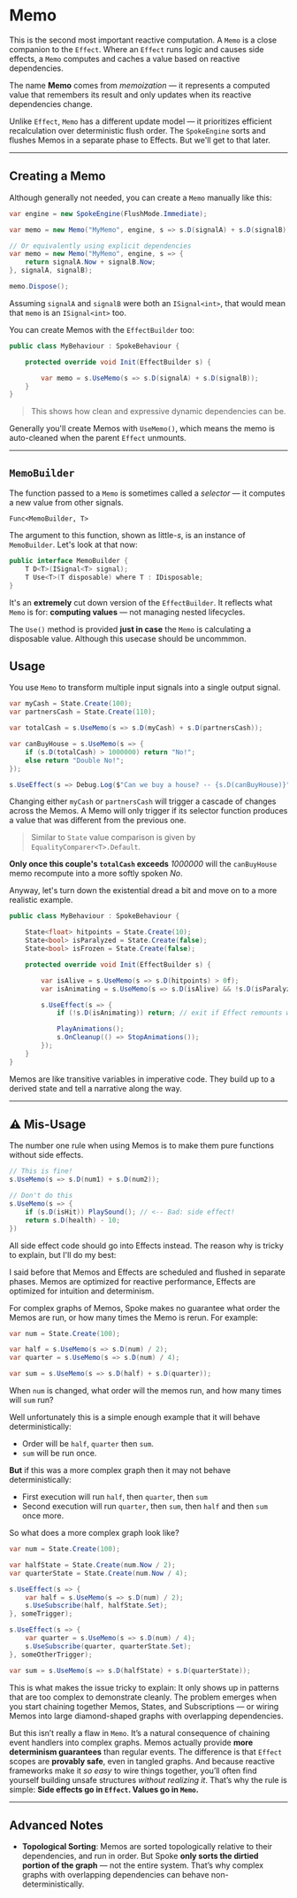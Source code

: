 # Memo

This is the second most important reactive computation. A `Memo` is a close companion to the `Effect`. Where an `Effect` runs logic and causes side effects, a `Memo` computes and caches a value based on reactive dependencies.

The name **Memo** comes from _memoization_ — it represents a computed value that remembers its result and only updates when its reactive dependencies change.

Unlike `Effect`, `Memo` has a different update model — it prioritizes efficient recalculation over deterministic flush order. The `SpokeEngine` sorts and flushes Memos in a separate phase to Effects. But we'll get to that later.

---

## Creating a Memo

Although generally not needed, you can create a `Memo` manually like this:

```csharp
var engine = new SpokeEngine(FlushMode.Immediate);

var memo = new Memo("MyMemo", engine, s => s.D(signalA) + s.D(signalB));

// Or equivalently using explicit dependencies
var memo = new Memo("MyMemo", engine, s => {
    return signalA.Now + signalB.Now;
}, signalA, signalB);

memo.Dispose();
```

Assuming `signalA` and `signalB` were both an `ISignal<int>`, that would mean that `memo` is an `ISignal<int>` too.

You can create Memos with the `EffectBuilder` too:

```csharp
public class MyBehaviour : SpokeBehaviour {

    protected override void Init(EffectBuilder s) {

        var memo = s.UseMemo(s => s.D(signalA) + s.D(signalB));
    }
}
```

> This shows how clean and expressive dynamic dependencies can be.

Generally you'll create Memos with `UseMemo()`, which means the memo is auto-cleaned when the parent `Effect` unmounts.

---

## `MemoBuilder`

The function passed to a `Memo` is sometimes called a _selector_ — it computes a new value from other signals.

`Func<MemoBuilder, T>`

The argument to this function, shown as little-_s_, is an instance of `MemoBuilder`. Let's look at that now:

```csharp
public interface MemoBuilder {
    T D<T>(ISignal<T> signal);
    T Use<T>(T disposable) where T : IDisposable;
}
```

It's an **extremely** cut down version of the `EffectBuilder`. It reflects what `Memo` is for: **computing values** — not managing nested lifecycles.

The `Use()` method is provided **just in case** the `Memo` is calculating a disposable value. Although this usecase should be uncommmon.

## Usage

You use `Memo` to transform multiple input signals into a single output signal.

```csharp
var myCash = State.Create(100);
var partnersCash = State.Create(110);

var totalCash = s.UseMemo(s => s.D(myCash) + s.D(partnersCash));

var canBuyHouse = s.UseMemo(s => {
    if (s.D(totalCash) > 1000000) return "No!";
    else return "Double No!";
});

s.UseEffect(s => Debug.Log($"Can we buy a house? -- {s.D(canBuyHouse)}"));
```

Changing either `myCash` or `partnersCash` will trigger a cascade of changes across the Memos. A Memo will only trigger if its selector function produces a value that was different from the previous one.

> Similar to `State` value comparison is given by `EqualityComparer<T>.Default`.

**Only once this couple's `totalCash` exceeds** _1000000_ will the `canBuyHouse` memo recompute into a more softly spoken _No_.

Anyway, let's turn down the existential dread a bit and move on to a more realistic example.

```csharp
public class MyBehaviour : SpokeBehaviour {

    State<float> hitpoints = State.Create(10);
    State<bool> isParalyzed = State.Create(false);
    State<bool> isFrozen = State.Create(false);

    protected override void Init(EffectBuilder s) {

        var isAlive = s.UseMemo(s => s.D(hitpoints) > 0f);
        var isAnimating = s.UseMemo(s => s.D(isAlive) && !s.D(isParalyzed) && !s.D(isFrozen));

        s.UseEffect(s => {
            if (!s.D(isAnimating)) return; // exit if Effect remounts with isAnimating.Now=false

            PlayAnimations();
            s.OnCleanup(() => StopAnimations());
        });
    }
}
```

Memos are like transitive variables in imperative code. They build up to a derived state and tell a narrative along the way.

---

## ⚠️ Mis-Usage

The number one rule when using Memos is to make them pure functions without side effects.

```csharp
// This is fine!
s.UseMemo(s => s.D(num1) + s.D(num2));

// Don't do this
s.UseMemo(s => {
    if (s.D(isHit)) PlaySound(); // <-- Bad: side effect!
    return s.D(health) - 10;
})
```

All side effect code should go into Effects instead. The reason why is tricky to explain, but I'll do my best:

I said before that Memos and Effects are scheduled and flushed in separate phases. Memos are optimized for reactive performance, Effects are optimized for intuition and determinism.

For complex graphs of Memos, Spoke makes no guarantee what order the Memos are run, or how many times the Memo is rerun. For example:

```csharp
var num = State.Create(100);

var half = s.UseMemo(s => s.D(num) / 2);
var quarter = s.UseMemo(s => s.D(num) / 4);

var sum = s.UseMemo(s => s.D(half) + s.D(quarter));
```

When `num` is changed, what order will the memos run, and how many times will `sum` run?

Well unfortunately this is a simple enough example that it will behave deterministically:

- Order will be `half`, `quarter` then `sum`.
- `sum` will be run once.

**But** if this was a more complex graph then it may not behave deterministically:

- First execution will run `half`, then `quarter`, then `sum`
- Second execution will run `quarter`, then `sum`, then `half` and then `sum` once more.

So what does a more complex graph look like?

```csharp
var num = State.Create(100);

var halfState = State.Create(num.Now / 2);
var quarterState = State.Create(num.Now / 4);

s.UseEffect(s => {
    var half = s.UseMemo(s => s.D(num) / 2);
    s.UseSubscribe(half, halfState.Set);
}, someTrigger);

s.UseEffect(s => {
    var quarter = s.UseMemo(s => s.D(num) / 4);
    s.UseSubscribe(quarter, quarterState.Set);
}, someOtherTrigger);

var sum = s.UseMemo(s => s.D(halfState) + s.D(quarterState));
```

This is what makes the issue tricky to explain:
It only shows up in patterns that are too complex to demonstrate cleanly.
The problem emerges when you start chaining together Memos, States, and Subscriptions — or wiring Memos into large diamond-shaped graphs with overlapping dependencies.

But this isn’t really a flaw in `Memo`.
It’s a natural consequence of chaining event handlers into complex graphs.
Memos actually provide **more determinism guarantees** than regular events.
The difference is that `Effect` scopes are **provably safe**, even in tangled graphs.
And because reactive frameworks make it _so easy_ to wire things together, you’ll often find yourself building unsafe structures _without realizing it_.
That’s why the rule is simple:
**Side effects go in `Effect`. Values go in `Memo`.**

---

## Advanced Notes

- **Topological Sorting**: Memos are sorted topologically relative to their dependencies, and run in order. But Spoke **only sorts the dirtied portion of the graph** — not the entire system. That’s why complex graphs with overlapping dependencies can behave non-deterministically.

